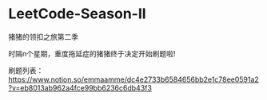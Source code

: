 # LeetCode-Season-II
猪猪的领扣之旅第二季

时隔n个星期，重度拖延症的猪猪终于决定开始刷题啦!

刷题列表：
https://www.notion.so/emmaamme/dc4e2733b6584656bb2e1c78ee0591a2?v=eb8013ab962a4fce99bb6236c6db43f3